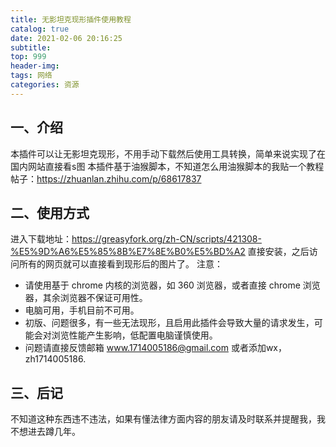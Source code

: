 ```yaml
---
title: 无影坦克现形插件使用教程
catalog: true
date: 2021-02-06 20:16:25
subtitle:
top: 999
header-img:
tags: 网络
categories: 资源
---
```


## 一、介绍

本插件可以让无影坦克现形，不用手动下载然后使用工具转换，简单来说实现了在国内网站直接看s图
本插件基于油猴脚本，不知道怎么用油猴脚本的我贴一个教程帖子：https://zhuanlan.zhihu.com/p/68617837

## 二、使用方式

进入下载地址：https://greasyfork.org/zh-CN/scripts/421308-%E5%9D%A6%E5%85%8B%E7%8E%B0%E5%BD%A2
直接安装，之后访问所有的网页就可以直接看到现形后的图片了。
注意：
- 请使用基于 chrome 内核的浏览器，如 360 浏览器，或者直接 chrome 浏览器，其余浏览器不保证可用性。
- 电脑可用，手机目前不可用。
- 初版、问题很多，有一些无法现形，且启用此插件会导致大量的请求发生，可能会对浏览性能产生影响，低配置电脑谨慎使用。
- 问题请直接反馈邮箱 www.1714005186@gmail.com 或者添加wx，zh1714005186.

## 三、后记

不知道这种东西违不违法，如果有懂法律方面内容的朋友请及时联系并提醒我，我不想进去蹲几年。
